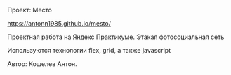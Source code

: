 Проект: Место

https://antonn1985.github.io/mesto/

Проектная работа на Яндекс Практикуме. Этакая фотосоциальная сеть

Используются технологии flex, grid, а также javascript

Автор: Кошелев Антон.
